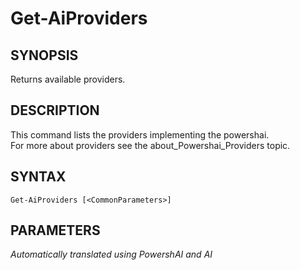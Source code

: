 ﻿---
external help file: powershai-help.xml
schema: 2.0.0
powershai: true
---

# Get-AiProviders

## SYNOPSIS <!--!= @#Synop !-->
Returns available providers.

## DESCRIPTION <!--!= @#Desc !-->
This command lists the providers implementing the powershai.  
For more about providers see the about_Powershai_Providers topic.

## SYNTAX <!--!= @#Syntax !-->

```
Get-AiProviders [<CommonParameters>]
```

## PARAMETERS <!--!= @#Params !-->




<!--PowershaiAiDocBlockStart-->
_Automatically translated using PowershAI and AI_
<!--PowershaiAiDocBlockEnd-->
